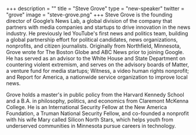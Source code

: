 +++
description = ""
title = "Steve Grove"
type = "new-speaker"
twitter = "grove"
image = "steve-grove.png"
+++
Steve Grove is the founding director of Google’s News Lab, a global division of the company that partners with media companies and startups to drive innovation in the news industry. He previously led YouTube's first news and politics team, building a global partnership effort for political candidates, news organizations, nonprofits, and citizen journalists. Originally from Northfield, Minnesota, Grove wrote for The Boston Globe and ABC News prior to joining Google. He has served as an advisor to the White House and State Department on countering violent extremism, and serves on the advisory boards of Matter, a venture fund for media startups; Witness, a video human rights nonprofit; and Report for America, a nationwide service organization to improve local news.

Grove holds a master's in public policy from the Harvard Kennedy School and a B.A. in philosophy, politics, and economics from Claremont McKenna College. He is an International Security Fellow at the New America Foundation, a Truman National Security Fellow, and co-founded a nonprofit with his wife Mary called Silicon North Stars, which helps youth from underserved communities in Minnesota pursue careers in technology.